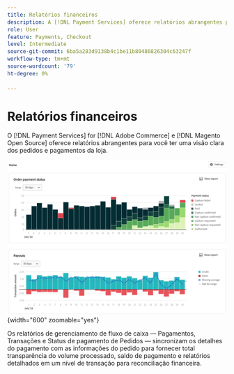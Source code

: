 ```yaml
---
title: Relatórios financeiros
description: A [!DNL Payment Services] oferece relatórios abrangentes para que você possa ter uma visão clara dos pedidos e pagamentos da loja.
role: User
feature: Payments, Checkout
level: Intermediate
source-git-commit: 6ba5a283d9138b4c1be11b80486826304c63247f
workflow-type: tm+mt
source-wordcount: '79'
ht-degree: 0%

---
```


# Relatórios financeiros

O [!DNL Payment Services] for [!DNL Adobe Commerce] e [!DNL Magento Open Source] oferece relatórios abrangentes para você ter uma visão clara dos pedidos e pagamentos da loja.

![Exibição de relatórios financeiros](assets/reports-view.png){width="600" zoomable="yes"}

Os relatórios de gerenciamento de fluxo de caixa — Pagamentos, Transações e Status de pagamento de Pedidos — sincronizam os detalhes do pagamento com as informações do pedido para fornecer total transparência do volume processado, saldo de pagamento e relatórios detalhados em um nível de transação para reconciliação financeira.
